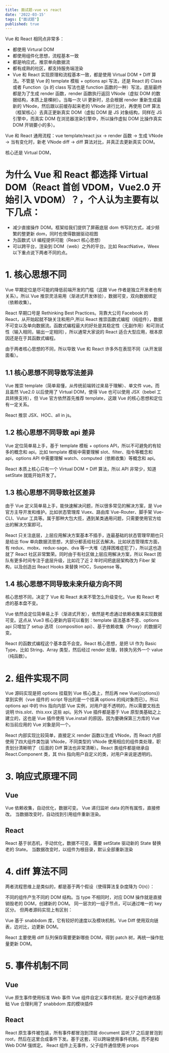 ```yaml
---
title: 面试题-vue vs react
date: '2022-03-15'
tags: ["面试题"]
published: true
---
```


Vue 和 React 相同点非常多：

+ 都使用 Virtural DOM
+ 都使用组件化思想，流程基本一致
+ 都是响应式，推崇单向数据流
+ 都有成熟的社区，都支持服务端渲染
+ Vue 和 React 实现原理和流程基本一致，都是使用 Virtual DOM + Diff 算法。不管是 Vue 的 template 模板 + options api 写法，还是 React 的 Class 或者 Function（js 的 class 写法也是 function 函数的一种）写法，底层最终都是为了生成 render 函数，render 函数执行返回 VNode（虚拟 DOM 的数据结构，本质上是棵树）。当每一次 UI 更新时，总会根据 render 重新生成最新的 VNode，然后跟以前缓存起来老的 VNode 进行比对，再使用 Diff 算法（框架核心）去真正更新真实 DOM（虚拟 DOM 是 JS 对象结构，同样在 JS 引擎中，而真实 DOM 在浏览器渲染引擎中，所以操作虚拟 DOM 比操作真实 DOM 开销要小的多）。

Vue 和 React 通用流程：vue template/react jsx -> render 函数 -> 生成 VNode -> 当有变化时，新老 VNode diff -> diff 算法对比，并真正去更新真实 DOM。

核心还是 Virtual DOM，
# 为什么 Vue 和 React 都选择 Virtual DOM（React 首创 VDOM，Vue2.0 开始引入 VDOM）？，个人认为主要有以下几点：

+ 减少直接操作 DOM。框架给我们提供了屏蔽底层 dom 书写的方式，减少频繁的整更新 dom，同时也使得数据驱动视图
+ 为函数式 UI 编程提供可能（React 核心思想）
+ 可以跨平台，渲染到 DOM（web）之外的平台。比如 ReactNative，Weex
以下重点说下两者不同的点。

# 1. 核心思想不同
Vue 早期定位是尽可能的降低前端开发的门槛（这跟 Vue 作者是独立开发者也有关系）。所以 Vue 推崇灵活易用（渐进式开发体验），数据可变，双向数据绑定（依赖收集）。

React 早期口号是 Rethinking Best Practices。背靠大公司 Facebook 的 React，从开始起就不缺关注和用户,所以 React 推崇函数式编程（纯组件），数据不可变以及单向数据流。函数式编程最大的好处是其稳定性（无副作用）和可测试性（输入相同，输出一定相同），所以通常大家说的 React 适合大型应用，根本原因还是在于其函数式编程。

由于两者核心思想的不同，所以导致 Vue 和 React 许多外在表现不同（从开发层面看）。

## 1.1 核心思想不同导致写法差异
Vue 推崇 template（简单易懂，从传统前端转过来易于理解）、单文件 vue。而且虽然 Vue2.0 以后使用了 Virtual DOM，使得 Vue 也可以使用 JSX（bebel 工具转换支持），但 Vue 官方依然首先推荐 template，这跟 Vue 的核心思想和定位有一定关系。

React 推崇 JSX、HOC、all in js。

## 1.2 核心思想不同导致 api 差异
Vue 定位简单易上手，基于 template 模板 + options API，所以不可避免的有较多的概念和 api。比如 template 模板中需要理解 slot、filter、指令等概念和 api，options API 中需要理解 watch、computed（依赖收集）等概念和 api。

React 本质上核心只有一个 Virtual DOM + Diff 算法，所以 API 非常少，知道 setState 就能开始开发了。

## 1.3 核心思想不同导致社区差异
由于 Vue 定义简单易上手，能快速解决问题，所以很多常见的解决方案，是 Vue 官方主导开发和维护。比如状态管理库 Vuex、路由库 Vue-Router、脚手架 Vue-CLI、Vutur 工具等。属于那种大包大揽，遇到某类通用问题，只需要使用官方给出的解决方案即可。

React 只关注底层，上层应用解决方案基本不插手，连最基础的状态管理早期也只是给出 flow 单向数据流思想，大部分都丢给社区去解决。比如状态管理库方面，有 redux、mobx、redux-sage、dva 等一大堆（选择困难症犯了），所以这也造就了 React 社区非常繁荣。同时由于有社区做上层应用解决方案，所以 React 团队有更多时间专注于底层升级，比如花了近 2 年时间把底层架构改为 Fiber 架构，以及创造出 React Hooks 来替换 HOC，Suspense 等。

## 1.4 核心思想不同导致未来升级方向不同
核心思想不同，决定了 Vue 和 React 未来不管怎么升级变化，Vue 和 React 考虑的基本盘不变。

Vue 依然会定位简单易上手（渐进式开发），依然是考虑通过依赖收集来实现数据可变。这点从 Vue3 核心更新内容可以看到：template 语法基本不变、options api 只增加了 setup 选项（composition api）、基于依赖收集（Proxy）的数据可变。

React 的函数式编程这个基本盘不会变。React 核心思想，是把 UI 作为 Basic Type，比如 String、Array 类型，然后经过 render 处理，转换为另外一个 value（纯函数）。

# 2. 组件实现不同
Vue 源码实现是把 options 挂载到 Vue 核心类上，然后再 new Vue({options}) 拿到实例（vue 组件的 script 导出的是一个挂满 options 的纯对象而已）。所以 options api 中的 this 指向内部 Vue 实例，对用户是不透明的，所以需要文档去说明 this.$slot、this.$xxx 这些 api。另外 Vue 插件都是基于 Vue 原型类基础之上建立的，这也是 Vue 插件使用 Vue.install 的原因，因为要确保第三方库的 Vue 和当前应用的 Vue 对象是同一个。

React 内部实现比较简单，直接定义 render 函数以生成 VNode，而 React 内部使用了四大组件类包装 VNode，不同类型的 VNode 使用相应的组件类处理，职责划分清晰明了（后面的 Diff 算法也非常清晰）。React 类组件都是继承自 React.Component 类，其 this 指向用户自定义的类，对用户来说是透明的。


# 3. 响应式原理不同

## Vue

Vue 依赖收集，自动优化，数据可变。
Vue 递归监听 data 的所有属性，直接修改。
当数据改变时，自动找到引用组件重新渲染。
## React

React 基于状态机，手动优化，数据不可变，需要 setState 驱动新的 State 替换老的 State。
当数据改变时，以组件为根目录，默认全部重新渲染
# 4. diff 算法不同
两者流程思维上是类似的，都是基于两个假设（使得算法复杂度降为 O(n)）：

不同的组件产生不同的 DOM 结构。当 type 不相同时，对应 DOM 操作就是直接销毁老的 DOM，创建新的 DOM。
同一层次的一组子节点，可以通过唯一的 key 区分。
但两者源码实现上有区别：

Vue 基于 snabbdom 库，它有较好的速度以及模块机制。Vue Diff 使用双向链表，边对比，边更新 DOM。

React 主要使用 diff 队列保存需要更新哪些 DOM，得到 patch 树，再统一操作批量更新 DOM。


# 5. 事件机制不同
## Vue

Vue 原生事件使用标准 Web 事件
Vue 组件自定义事件机制，是父子组件通信基础
Vue 合理利用了 snabbdom 库的模块插件
## React

React 原生事件被包装，所有事件都冒泡到顶层 document 监听,17 之后是冒泡到 root，然后在这里合成事件下发。基于这套，可以跨端使用事件机制，而不是和 Web DOM 强绑定。
React 组件上无事件，父子组件通信使用 props